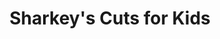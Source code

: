 ---
title: "Sharkey's Cuts for Kids"
url: /highlands-ranch/sharkeys-cuts-for-kids/
shop: Friseur
---